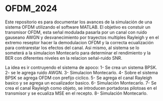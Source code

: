 # OFDM_2024
Este repositorio es para documentar los avances de la simulación de una sistema OFDM utilizando el software MATLAB. El objetivo es constuir un transmisor OFDM, esta señal modulada pasarla por un canal con ruido gauseano AWGN y desvanecimiento por trayectos multiples Rayleigh y en el extremo reseptor hacer la demodulacion OFDM y la correcta ecualización para contrarestar los efectos del canal. Asi mismo, al sistema se lo someterá a la simulacion Montecarlo para determinar el rendimiento y la BER con diferentes niveles en la relacion señal-ruido SNR.

La idea es ir contruyendo el sistema de apoco:
  1- Se crea un sistema BPSK.
  2- se le agrega ruido AWGN.
  3- Simulacion Montecarlo.
  4- Sobre el sistema BPSK se agrega OFDM con prefijo ciclico.
  5- Se agrega el canal Rayleigh basico y se agrega un ecualizador basico.
  6- Simulación Montecarlo.
  7- Se crea el canal Rayleigh como objeto, se introducen portadoras pilotoas en el transmisor y se ecualiza MSE en el recepto.
  8- Simulación Montecarlo.
